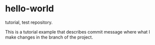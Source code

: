 # hello-world
tutorial, test repository.

This is a tutorial example that describes commit message where what I make changes in the branch of the project.
